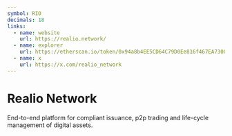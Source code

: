 ```yaml
---
symbol: RIO
decimals: 18
links:
  - name: website
    url: https://realio.network/
  - name: explorer
    url: https://etherscan.io/token/0x94a8b4EE5CD64C79D0Ee816f467EA73009f51aA0
  - name: x
    url: https://x.com/realio_network
---
```


# Realio Network

End-to-end platform for compliant issuance, p2p trading and life-cycle management of digital assets.
